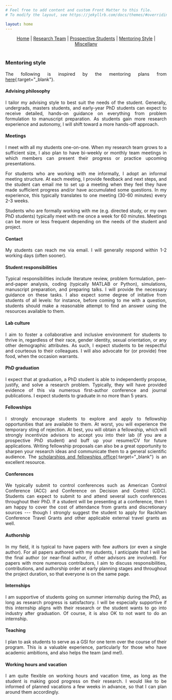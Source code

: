 ```yaml
---
# Feel free to add content and custom Front Matter to this file.
# To modify the layout, see https://jekyllrb.com/docs/themes/#overriding-theme-defaults

layout: home
---
```


<style>body {text-align: justify}</style>

<center>
<a href="./index.html">Home</a> | <a href="./team.html">Research Team</a> | <a href="./prospectives.html">Prospective Students</a> | <a href="./mentoring.html">Mentoring Style</a> | <a href="./miscellany.html">Miscellany</a>
</center>
<br>

### **Mentoring style**

The following is inspired by the mentoring plans from [here](https://me.engin.umich.edu/people/faculty/){:target="_blank"}.

#### **Advising philosophy**
I tailor my advising style to best suit the needs of the student. Generally, undergrads, masters students, and early-year PhD students can expect to receive detailed, hands-on guidance on everything from problem formulation to manuscript preparation. As students gain more research experience and autonomy, I will shift toward a more hands-off approach.

#### **Meetings**
I meet with all my students one-on-one. When my research team grows to a sufficient size, I also plan to have bi-weekly or monthly team meetings in which members can present their progress or practice upcoming presentations.

For students who are working with me informally, I adopt an informal meeting structure. At each meeting, I provide feedback and next steps, and the student can email me to set up a meeting when they feel they have made sufficient progress and/or have accumulated some questions. In my experience, this typically translates to one meeting (30-60 minutes) every 2-3 weeks.

Students who are formally working with me (e.g. directed study, or my own PhD students) typically meet with me once a week for 60 minutes. Meetings can be more or less frequent depending on the needs of the student and project. 

#### **Contact**
My students can reach me via email. I will generally respond within 1-2 working days (often sooner).

#### **Student responsibilities**
Typical responsibilities include literature review, problem formulation, pen-and-paper analysis, coding (typically MATLAB or Python), simulations, manuscript preparation, and preparing talks. I will provide the necessary guidance on these tasks. I also expect some degree of initative from students of all levels: for instance, before coming to me with a question, students should make a reasonable attempt to find an answer using the resources available to them.

#### **Lab culture**
I aim to foster a collaborative and inclusive environment for students to thrive in, regardless of their race, gender identity, sexual orientation, or any other demographic attributes. As such, I expect students to be respectful and courteous to their colleagues. I will also advocate for (or provide) free food, when the occasion warrants.

#### **PhD graduation**
I expect that at graduation, a PhD student is able to independently propose, justify, and solve a research problem. Typically, they will have provided evidence of this via numerous first-author conference and journal publications. I expect students to graduate in no more than 5 years.

#### **Fellowships**
I strongly encourage students to explore and apply to fellowship opportunities that are available to them. At worst, you will experience the temporary sting of rejection. At best, you will obtain a fellowship, which will strongly incentivize advisors to accept you into their lab (if you are a prospective PhD student) and buff up your resume/CV for future applications. Writing fellowship proposals can also be a great opportunity to sharpen your research ideas and communicate them to a general scientific audience. The [scholarships and fellowships office](https://scholarships.engin.umich.edu/){:target="_blank"} is an excellent resource.

#### **Conferences**
We typically submit to control conferences such as American Control Conference (ACC) and Conference on Decision and Control (CDC). Students can expect to submit to and attend several such conferences throughout their PhD. If a student will be presenting at a conference, then I am happy to cover the cost of attendance from grants and discretionary sources --- though I strongly suggest the student to apply for Rackham Conference Travel Grants and other applicable external travel grants as well.

#### **Authorship**
In my field, it is typical to have papers with few authors (or even a single author). For all papers authored with my students, I anticipate that I will be the final author (or near-final author, if other advisors are involved). For papers with more numerous contributors, I aim to discuss responsibilities, contributions, and authorship order at early planning stages and throughout the project duration, so that everyone is on the same page.

#### **Internships**
I am supportive of students going on summer internship during the PhD, as long as research progress is satisfactory. I will be especially supportive if this internship aligns with their research or the student wants to go into industry after graduation. Of course, it is also OK to not want to do an internship.

#### **Teaching**
I plan to ask students to serve as a GSI for one term over the course of their program. This is a valuable experience, particularly for those who have academic ambitions, and also helps the team (and me!).

#### **Working hours and vacation**
I am quite flexible on working hours and vacation time, as long as the student is making good progress on their research. I would like to be informed of planned vacations a few weeks in advance, so that I can plan around them accordingly.


